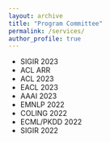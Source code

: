 ```yaml
---
layout: archive
title: "Program Committee"
permalink: /services/
author_profile: true
---
```


- SIGIR 2023
- ACL ARR
- ACL 2023
- EACL 2023
- AAAI 2023
- EMNLP 2022
- COLING 2022
- ECML/PKDD 2022
- SIGIR 2022